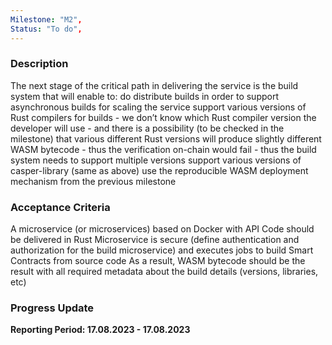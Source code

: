 ```yaml
---
Milestone: "M2",
Status: "To do",
---
```

<!--lang:en--> 
### Description

The next stage of the critical path in delivering the service is the build system that will enable to:
do distribute builds in order to support asynchronous builds for scaling the service
support various versions of Rust compilers for builds - we don’t know which Rust compiler version the developer will use - and there is a possibility (to be checked in the milestone) that various different Rust versions will produce slightly different WASM bytecode - thus the verification on-chain would fail - thus the build system needs to support multiple versions
support various versions of casper-library (same as above)
use the reproducible WASM deployment mechanism from the previous milestone



### Acceptance Criteria

A microservice (or microservices) based on Docker with API 
Code should be delivered in Rust
Microservice is secure (define authentication and authorization for the build microservice) and executes jobs to build Smart Contracts from source code
As a result, WASM bytecode should be the result with all required metadata about the build details (versions, libraries, etc)


### Progress Update

**Reporting Period: 17.08.2023 - 17.08.2023**

